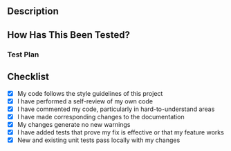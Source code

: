 <!-- markdownlint-disable MD041 -->
<!-- Remove any sections that are not relevant. If you are not sure about any section, please ask.
Otherwise, please fill out the sections below. -->

## Description

<!-- Please include a summary of the changes and the related issue. Please also include relevant motivation and context. List any dependencies that are required for this change.-->

<!-- ### Motivation and Context -->

<!--- If suggesting a new feature or change, please discuss it in an issue first -->
<!--- If fixing a bug, there should be an issue describing it with steps to reproduce -->
<!--- Please link to the issue here: Fixes # (issue)

<!-- ### Screenshots or demo (if applicable) -->

## How Has This Been Tested?

<!-- Please describe the tests that you ran to verify your changes. Provide instructions so we can reproduce. Please also list any relevant details for your test configuration.-->

### Test Plan

<!--
1. **Test A**: Describe the steps to test this change.
2. **Test B**: Describe the steps to test this change.
-->

<!--
_Optional_
**Test Configuration**:

- OS version:
- Database version:
- Rust version:
- etc.
-->

## Checklist

- [x] My code follows the style guidelines of this project
- [x] I have performed a self-review of my own code
- [x] I have commented my code, particularly in hard-to-understand areas
- [x] I have made corresponding changes to the documentation
- [x] My changes generate no new warnings
- [x] I have added tests that prove my fix is effective or that my feature works
- [x] New and existing unit tests pass locally with my changes
